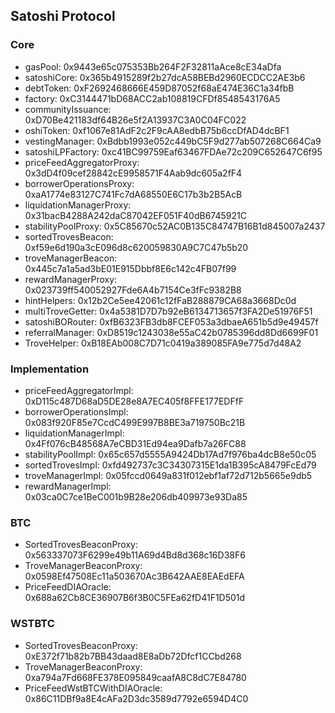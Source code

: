 ## Satoshi Protocol

### Core
- gasPool: 0x9443e65c075353Bb264F2F32811aAce8cE34aDfa
- satoshiCore: 0x365b4915289f2b27dcA58BEBd2960ECDCC2AE3b6
- debtToken: 0xF2692468666E459D87052f68aE474E36C1a34fbB
- factory: 0xC3144471bD68ACC2ab108819CFDf8548543176A5
- communityIssuance: 0xD70Be421183df64B26e5f2A13937C3A0C04FC022
- oshiToken: 0xf1067e81AdF2c2F9cAA8edbB75b6ccDfAD4dcBF1
- vestingManager: 0xBdbb1993e052c449bC5F9d277ab507268C664Ca9
- satoshiLPFactory: 0xc41BC99759Eaf63467FDAe72c209C652647C6f95
- priceFeedAggregatorProxy: 0x3dD4f09cef28842cE9958571F4Aab9dc605a2fF4
- borrowerOperationsProxy: 0xaA1774e83127C741Fc7dA68550E6C17b3b2B5AcB
- liquidationManagerProxy: 0x31bacB4288A242daC87042EF051F40dB6745921C
- stabilityPoolProxy: 0x5C85670c52AC0B135C84747B16B1d845007a2437
- sortedTrovesBeacon: 0xf59e6d190a3cE096d8c620059830A9C7C47b5b20
- troveManagerBeacon: 0x445c7a1a5ad3bE01E915Dbbf8E6c142c4FB07f99
- rewardManagerProxy: 0x023739ff540052927Fde6A4b7154Ce3fFc9382B8
- hintHelpers: 0x12b2Ce5ee42061c12fFaB288879CA68a3668Dc0d
- multiTroveGetter: 0x4a5381D7D7b92eB6134713657f3FA2De51976F51
- satoshiBORouter: 0xfB6323FB3db8FCEF053a3dbaeA651b5d9e49457f
- referralManager: 0xD8519c1243038e55aC42b0785396dd8Dd6699F01
- TroveHelper:  0xB18EAb008C7D71c0419a389085FA9e775d7d48A2

### Implementation
- priceFeedAggregatorImpl: 0xD115c487D68aD5DE28e8A7EC405f8FFE177EDFfF
- borrowerOperationsImpl: 0x083f920F85e7CcdC499E997B8BE3a719750Bc21B
- liquidationManagerImpl: 0x4Ff076cB48568A7eCBD31Ed94ea9Dafb7a26FC88
- stabilityPoolImpl: 0x65c657d5555A9424Db17Ad7f976ba4dcB8e50c05
- sortedTrovesImpl: 0xfd492737c3C34307315E1da1B395cA8479FcEd79
- troveManagerImpl: 0x05fccd0649a831f012ebf1af72d712b5665e9db5
- rewardManagerImpl: 0x03ca0C7ce1BeC001b9B28e206db409973e93Da85

### BTC
- SortedTrovesBeaconProxy: 0x563337073F6299e49b11A69d4Bd8d368c16D38F6
- TroveManagerBeaconProxy: 0x0598Ef47508Ec11a503670Ac3B642AAE8EAEdEFA
- PriceFeedDIAOracle: 0x688a62Cb8CE36907B6f3B0C5FEa62fD41F1D501d

### WSTBTC 
- SortedTrovesBeaconProxy: 0xE372f71b82b7BB43daad8E8aDb72Dfcf1CCbd268
- TroveManagerBeaconProxy: 0xa794a7Fd668FE378E095849caafA8C8dC7E84780
- PriceFeedWstBTCWithDIAOracle: 0x86C11DBf9a8E4cAFa2D3dc3589d7792e6594D4C0